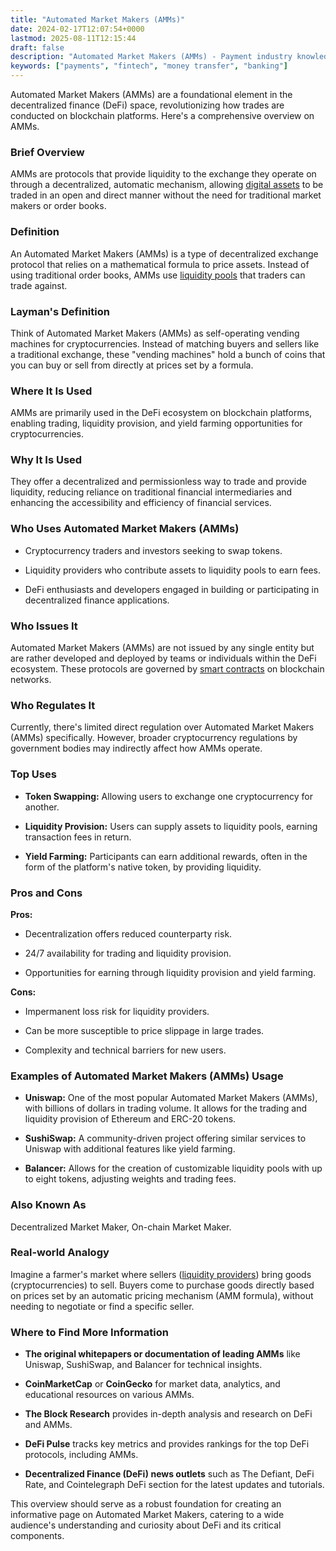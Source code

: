 ```yaml
---
title: "Automated Market Makers (AMMs)"
date: 2024-02-17T12:07:54+0000
lastmod: 2025-08-11T12:15:44
draft: false
description: "Automated Market Makers (AMMs) - Payment industry knowledge and insights"
keywords: ["payments", "fintech", "money transfer", "banking"]
---
```


Automated Market Makers (AMMs) are a foundational element in the decentralized finance (DeFi) space, revolutionizing how trades are conducted on blockchain platforms. Here's a comprehensive overview on AMMs.

### Brief Overview

AMMs are protocols that provide liquidity to the exchange they operate on through a decentralized, automatic mechanism, allowing [digital assets](https://faisalkhanllc.xyz/resources/payments-wiki/d/digital-assets/) to be traded in an open and direct manner without the need for traditional market makers or order books.

### Definition 

An Automated Market Makers (AMMs) is a type of decentralized exchange protocol that relies on a mathematical formula to price assets. Instead of using traditional order books, AMMs use [liquidity pools](https://faisalkhanllc.xyz/resources/payments-wiki/l/liquidity-pool/) that traders can trade against.

### Layman's Definition

Think of Automated Market Makers (AMMs) as self-operating vending machines for cryptocurrencies. Instead of matching buyers and sellers like a traditional exchange, these "vending machines" hold a bunch of coins that you can buy or sell from directly at prices set by a formula.

### Where It Is Used

AMMs are primarily used in the DeFi ecosystem on blockchain platforms, enabling trading, liquidity provision, and yield farming opportunities for cryptocurrencies.

### Why It Is Used

They offer a decentralized and permissionless way to trade and provide liquidity, reducing reliance on traditional financial intermediaries and enhancing the accessibility and efficiency of financial services.

### Who Uses Automated Market Makers (AMMs)

- Cryptocurrency traders and investors seeking to swap tokens.

- Liquidity providers who contribute assets to liquidity pools to earn fees.

- DeFi enthusiasts and developers engaged in building or participating in decentralized finance applications.

### Who Issues It

Automated Market Makers (AMMs) are not issued by any single entity but are rather developed and deployed by teams or individuals within the DeFi ecosystem. These protocols are governed by [smart contracts](https://faisalkhanllc.xyz/resources/payments-wiki/s/smart-contract/) on blockchain networks.

### Who Regulates It

Currently, there's limited direct regulation over Automated Market Makers (AMMs) specifically. However, broader cryptocurrency regulations by government bodies may indirectly affect how AMMs operate.

### Top Uses

- **Token Swapping:** Allowing users to exchange one cryptocurrency for another.

- **Liquidity Provision:** Users can supply assets to liquidity pools, earning transaction fees in return.

- **Yield Farming:** Participants can earn additional rewards, often in the form of the platform's native token, by providing liquidity.

### Pros and Cons

**Pros:**

- Decentralization offers reduced counterparty risk.

- 24/7 availability for trading and liquidity provision.

- Opportunities for earning through liquidity provision and yield farming.

**Cons:**

- Impermanent loss risk for liquidity providers.

- Can be more susceptible to price slippage in large trades.

- Complexity and technical barriers for new users.

### Examples of  Automated Market Makers (AMMs) Usage

- **Uniswap:** One of the most popular Automated Market Makers (AMMs), with billions of dollars in trading volume. It allows for the trading and liquidity provision of Ethereum and ERC-20 tokens.

- **SushiSwap:** A community-driven project offering similar services to Uniswap with additional features like yield farming.

- **Balancer:** Allows for the creation of customizable liquidity pools with up to eight tokens, adjusting weights and trading fees.

### Also Known As

Decentralized Market Maker, On-chain Market Maker.

### Real-world Analogy

Imagine a farmer's market where sellers ([liquidity providers](https://faisalkhanllc.xyz/resources/payments-wiki/l/liquidity-provider/)) bring goods (cryptocurrencies) to sell. Buyers come to purchase goods directly based on prices set by an automatic pricing mechanism (AMM formula), without needing to negotiate or find a specific seller.

### Where to Find More Information

- **The original whitepapers or documentation of leading AMMs** like Uniswap, SushiSwap, and Balancer for technical insights.

- **CoinMarketCap** or **CoinGecko** for market data, analytics, and educational resources on various AMMs.

- **The Block Research** provides in-depth analysis and research on DeFi and AMMs.

- **DeFi Pulse** tracks key metrics and provides rankings for the top DeFi protocols, including AMMs.

- **Decentralized Finance (DeFi) news outlets** such as The Defiant, DeFi Rate, and Cointelegraph DeFi section for the latest updates and tutorials.

This overview should serve as a robust foundation for creating an informative page on Automated Market Makers, catering to a wide audience's understanding and curiosity about DeFi and its critical components.